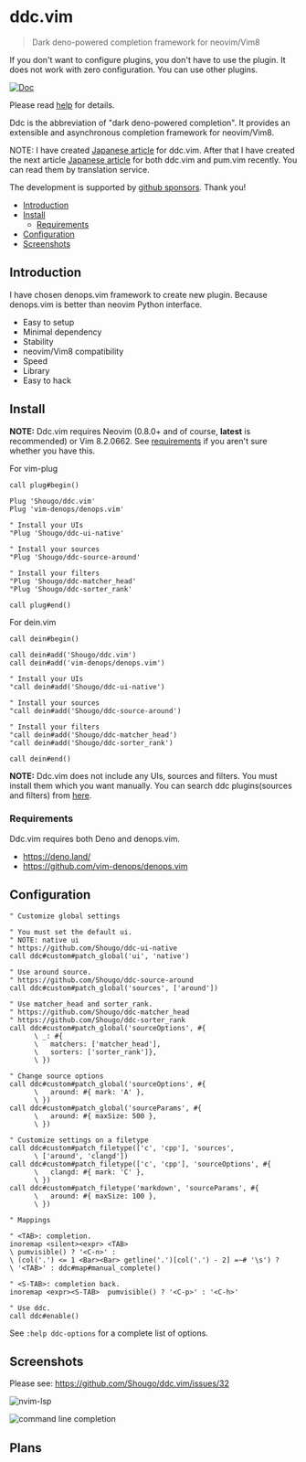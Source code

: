 # ddc.vim

> Dark deno-powered completion framework for neovim/Vim8

If you don't want to configure plugins, you don't have to use the plugin. It
does not work with zero configuration. You can use other plugins.

[![Doc](https://img.shields.io/badge/doc-%3Ah%20ddc-orange.svg)](doc/ddc.txt)

Please read [help](doc/ddc.txt) for details.

Ddc is the abbreviation of "dark deno-powered completion". It provides an
extensible and asynchronous completion framework for neovim/Vim8.

NOTE: I have created
[Japanese article](https://zenn.dev/shougo/articles/ddc-vim-beta) for ddc.vim.
After that I have created the next article
[Japanese article](https://zenn.dev/shougo/articles/ddc-vim-pum-vim) for both
ddc.vim and pum.vim recently. You can read them by translation service.

The development is supported by
[github sponsors](https://github.com/sponsors/Shougo/). Thank you!

<!-- vim-markdown-toc GFM -->

- [Introduction](#introduction)
- [Install](#install)
  - [Requirements](#requirements)
- [Configuration](#configuration)
- [Screenshots](#screenshots)

<!-- vim-markdown-toc -->

## Introduction

I have chosen denops.vim framework to create new plugin. Because denops.vim is
better than neovim Python interface.

- Easy to setup
- Minimal dependency
- Stability
- neovim/Vim8 compatibility
- Speed
- Library
- Easy to hack

## Install

**NOTE:** Ddc.vim requires Neovim (0.8.0+ and of course, **latest** is
recommended) or Vim 8.2.0662. See [requirements](#requirements) if you aren't
sure whether you have this.

For vim-plug

```vim
call plug#begin()

Plug 'Shougo/ddc.vim'
Plug 'vim-denops/denops.vim'

" Install your UIs
"Plug 'Shougo/ddc-ui-native'

" Install your sources
"Plug 'Shougo/ddc-source-around'

" Install your filters
"Plug 'Shougo/ddc-matcher_head'
"Plug 'Shougo/ddc-sorter_rank'

call plug#end()
```

For dein.vim

```vim
call dein#begin()

call dein#add('Shougo/ddc.vim')
call dein#add('vim-denops/denops.vim')

" Install your UIs
"call dein#add('Shougo/ddc-ui-native')

" Install your sources
"call dein#add('Shougo/ddc-source-around')

" Install your filters
"call dein#add('Shougo/ddc-matcher_head')
"call dein#add('Shougo/ddc-sorter_rank')

call dein#end()
```

**NOTE:** Ddc.vim does not include any UIs, sources and filters. You must
install them which you want manually. You can search ddc plugins(sources and
filters) from [here](https://github.com/topics/ddc-vim).

### Requirements

Ddc.vim requires both Deno and denops.vim.

- <https://deno.land/>
- <https://github.com/vim-denops/denops.vim>

## Configuration

```vim
" Customize global settings

" You must set the default ui.
" NOTE: native ui
" https://github.com/Shougo/ddc-ui-native
call ddc#custom#patch_global('ui', 'native')

" Use around source.
" https://github.com/Shougo/ddc-source-around
call ddc#custom#patch_global('sources', ['around'])

" Use matcher_head and sorter_rank.
" https://github.com/Shougo/ddc-matcher_head
" https://github.com/Shougo/ddc-sorter_rank
call ddc#custom#patch_global('sourceOptions', #{
      \ _: #{
      \   matchers: ['matcher_head'],
      \   sorters: ['sorter_rank']},
      \ })

" Change source options
call ddc#custom#patch_global('sourceOptions', #{
      \   around: #{ mark: 'A' },
      \ })
call ddc#custom#patch_global('sourceParams', #{
      \   around: #{ maxSize: 500 },
      \ })

" Customize settings on a filetype
call ddc#custom#patch_filetype(['c', 'cpp'], 'sources',
      \ ['around', 'clangd'])
call ddc#custom#patch_filetype(['c', 'cpp'], 'sourceOptions', #{
      \   clangd: #{ mark: 'C' },
      \ })
call ddc#custom#patch_filetype('markdown', 'sourceParams', #{
      \   around: #{ maxSize: 100 },
      \ })

" Mappings

" <TAB>: completion.
inoremap <silent><expr> <TAB>
\ pumvisible() ? '<C-n>' :
\ (col('.') <= 1 <Bar><Bar> getline('.')[col('.') - 2] =~# '\s') ?
\ '<TAB>' : ddc#map#manual_complete()

" <S-TAB>: completion back.
inoremap <expr><S-TAB>  pumvisible() ? '<C-p>' : '<C-h>'

" Use ddc.
call ddc#enable()
```

See `:help ddc-options` for a complete list of options.

## Screenshots

Please see: https://github.com/Shougo/ddc.vim/issues/32

![nvim-lsp](https://user-images.githubusercontent.com/41495/129931010-258d3917-7379-4b40-b3cc-2313c9fbe600.png)

![command line completion](https://user-images.githubusercontent.com/41495/135711007-8c24c606-2c5d-41f5-a445-dce0127aa97a.png)

## Plans
